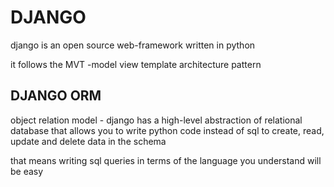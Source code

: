 # DJANGO

django is an open source web-framework written in python

it follows the MVT -model view template architecture pattern

## DJANGO ORM

object relation model - django has a high-level abstraction of relational database that allows you to write python code instead of sql to create, read, update and delete data in the schema

that means writing sql queries in terms of the language you understand will be easy
